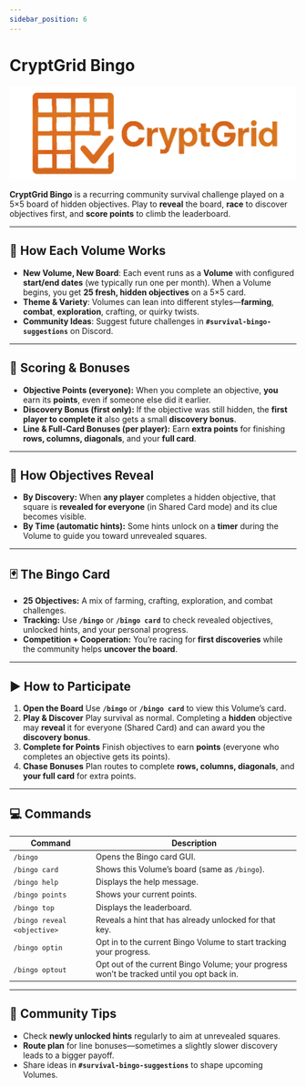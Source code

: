 ```yaml
---
sidebar_position: 6
---
```


# CryptGrid Bingo

![cryptgrid logo](./img/cryptgrid-logo.png)

**CryptGrid Bingo** is a recurring community survival challenge played on a 5×5 board of hidden objectives. Play to **reveal** the board, **race** to discover objectives first, and **score points** to climb the leaderboard.

---

## 🔄 How Each Volume Works

* **New Volume, New Board**: Each event runs as a **Volume** with configured **start/end dates** (we typically run one per month). When a Volume begins, you get **25 fresh, hidden objectives** on a 5×5 card.
* **Theme & Variety**: Volumes can lean into different styles—**farming**, **combat**, **exploration**, crafting, or quirky twists.
* **Community Ideas**: Suggest future challenges in **`#survival-bingo-suggestions`** on Discord.

---

## 🧮 Scoring & Bonuses

* **Objective Points (everyone):** When you complete an objective, **you** earn its **points**, even if someone else did it earlier.
* **Discovery Bonus (first only):** If the objective was still hidden, the **first player to complete it** also gets a small **discovery bonus**.
* **Line & Full-Card Bonuses (per player):** Earn **extra points** for finishing **rows, columns, diagonals**, and your **full card**.

---

## 🧩 How Objectives Reveal

* **By Discovery:** When **any player** completes a hidden objective, that square is **revealed for everyone** (in Shared Card mode) and its clue becomes visible.
* **By Time (automatic hints):** Some hints unlock on a **timer** during the Volume to guide you toward unrevealed squares.

---

## 🃏 The Bingo Card

* **25 Objectives:** A mix of farming, crafting, exploration, and combat challenges.
* **Tracking:** Use **`/bingo`** or **`/bingo card`** to check revealed objectives, unlocked hints, and your personal progress.
* **Competition + Cooperation:** You’re racing for **first discoveries** while the community helps **uncover the board**.

---

## ▶️ How to Participate

1. **Open the Board**
   Use **`/bingo`** or **`/bingo card`** to view this Volume’s card.
2. **Play & Discover**
   Play survival as normal. Completing a **hidden** objective may **reveal** it for everyone (Shared Card) and can award you the **discovery bonus**.
3. **Complete for Points**
   Finish objectives to earn **points** (everyone who completes an objective gets its points).
4. **Chase Bonuses**
   Plan routes to complete **rows, columns, diagonals**, and **your full card** for extra points.

---

## 💻 Commands

| Command                     | Description                                            |
| --------------------------- | ------------------------------------------------------ |
| `/bingo`                    | Opens the Bingo card GUI.                              |
| `/bingo card`               | Shows this Volume’s board (same as `/bingo`).          |
| `/bingo help`               | Displays the help message.                             |
| `/bingo points`             | Shows your current points.                             |
| `/bingo top`                | Displays the leaderboard.                              |
| `/bingo reveal <objective>` | Reveals a hint that has already unlocked for that key. |
| `/bingo optin`              | Opt in to the current Bingo Volume to start tracking your progress. |
| `/bingo optout`             | Opt out of the current Bingo Volume; your progress won’t be tracked until you opt back in. |

---

## 🚀 Community Tips

* Check **newly unlocked hints** regularly to aim at unrevealed squares.
* **Route plan** for line bonuses—sometimes a slightly slower discovery leads to a bigger payoff.
* Share ideas in **`#survival-bingo-suggestions`** to shape upcoming Volumes.